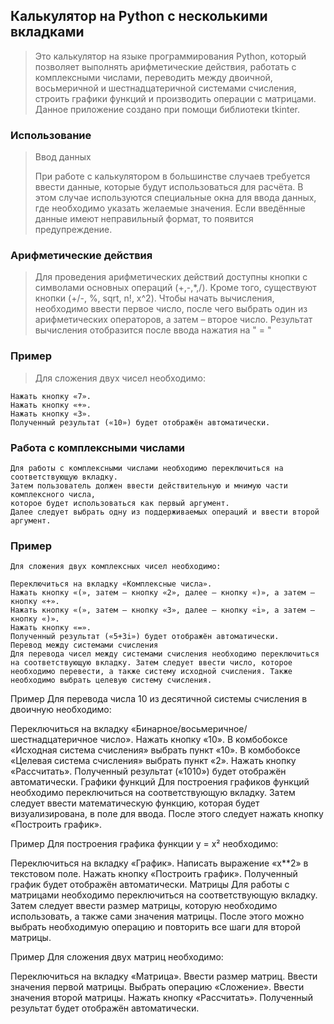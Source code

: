 ## Калькулятор на Python с несколькими вкладками
> Это калькулятор на языке программирования Python, который позволяет выполнять арифметические действия, работать с комплексными числами, переводить между двоичной, восьмеричной и шестнадцатеричной системами счисления, строить графики функций и производить операции с матрицами. Данное приложение создано при помощи библиотеки tkinter.

### Использование
>Ввод данных
>
>При работе с калькулятором в большинстве случаев требуется ввести данные, которые будут использоваться для расчёта. В этом случае используются специальные окна для ввода данных, где необходимо указать желаемые значения. Если введённые данные имеют неправильный формат, то появится предупреждение.


### Арифметические действия
>Для проведения арифметических действий доступны кнопки с символами основных операций (+,-,*,/). 
> Кроме того, существуют кнопки (+/-, %, sqrt, n!, x^2).
> Чтобы начать вычисления, необходимо ввести первое число, после чего выбрать один из арифметических операторов, а затем – второе число.
> Результат вычисления отобразится после ввода нажатия на " = "

### Пример
>Для сложения двух чисел необходимо:
```text
Нажать кнопку «7».
Нажать кнопку «+».
Нажать кнопку «3».
Полученный результат («10») будет отображён автоматически.
```

### Работа с комплексными числами
```text
Для работы с комплексными числами необходимо переключиться на соответствующую вкладку.
Затем пользователь должен ввести действительную и мнимую части комплексного числа, 
которое будет использоваться как первый аргумент.
Далее следует выбрать одну из поддерживаемых операций и ввести второй аргумент.
```

### Пример

```text
Для сложения двух комплексных чисел необходимо:

Переключиться на вкладку «Комплексные числа».
Нажать кнопку «(», затем – кнопку «2», далее – кнопку «)», а затем – кнопку «+».
Нажать кнопку «(», затем – кнопку «3», далее – кнопку «i», а затем – кнопку «)».
Нажать кнопку «=».
Полученный результат («5+3i») будет отображён автоматически.
Перевод между системами счисления
Для перевода чисел между системами счисления необходимо переключиться на соответствующую вкладку. Затем следует ввести число, которое необходимо перевести, а также систему исходной счисления. Также необходимо выбрать целевую систему счисления.
```


Пример
Для перевода числа 10 из десятичной системы счисления в двоичную необходимо:

Переключиться на вкладку «Бинарное/восьмеричное/шестнадцатеричное число».
Нажать кнопку «10».
В комбобоксе «Исходная система счисления» выбрать пункт «10».
В комбобоксе «Целевая система счисления» выбрать пункт «2».
Нажать кнопку «Рассчитать».
Полученный результат («1010») будет отображён автоматически.
Графики функций
Для построения графиков функций необходимо переключиться на соответствующую вкладку. Затем следует ввести математическую функцию, которая будет визуализирована, в поле для ввода. После этого следует нажать кнопку «Построить график».

Пример
Для построения графика функции y = x² необходимо:

Переключиться на вкладку «График».
Написать выражение «x**2» в текстовом поле.
Нажать кнопку «Построить график».
Полученный график будет отображён автоматически.
Матрицы
Для работы с матрицами необходимо переключиться на соответствующую вкладку. Затем следует ввести размер матрицы, которую необходимо использовать, а также сами значения матрицы. После этого можно выбрать необходимую операцию и повторить все шаги для второй матрицы.

Пример
Для сложения двух матриц необходимо:

Переключиться на вкладку «Матрица».
Ввести размер матриц.
Ввести значения первой матрицы.
Выбрать операцию «Сложение».
Ввести значения второй матрицы.
Нажать кнопку «Рассчитать».
Полученный результат будет отображён автоматически.

